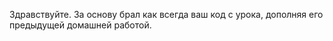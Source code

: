 Здравствуйте. 
За основу брал как всегда ваш код с урока, 
дополняя его предыдущей домашней работой.